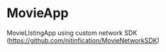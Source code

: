 # MovieApp
MovieLIstingApp using custom network SDK (https://github.com/nitinfication/MovieNetworkSDK)
